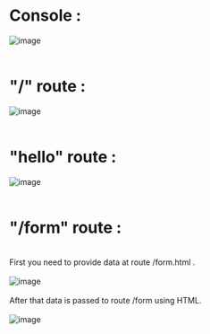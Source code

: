 # Console :

![image](https://github.com/Mitesh2020/Simple-Web-Server/assets/75556442/0da4508b-fa21-417a-b211-095bd3b586e5)
<br><br>

# "/" route :

![image](https://github.com/Mitesh2020/Simple-Web-Server/assets/75556442/9badc49f-4cab-42ab-bf0f-f09c0119006b)
<br><br>

# "hello" route :

![image](https://github.com/Mitesh2020/Simple-Web-Server/assets/75556442/4353f1e9-a6d4-4c4b-928b-8f4f208308c2)
<br><br>

# "/form" route :
<br>First you need to provide data at route /form.html .<br><br>
![image](https://github.com/Mitesh2020/Simple-Web-Server/assets/75556442/e0a5be2a-d3fb-4d94-a977-6ec595be0233)
<br><br>After that data is passed to route /form using HTML.<br><br>
![image](https://github.com/Mitesh2020/Simple-Web-Server/assets/75556442/07c4b0a7-d14c-43a0-b7cd-abd8dba5546f)




